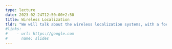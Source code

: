 ```yaml
---
type: lecture
date: 2023-02-24T12:50:00+2:50
title: Wireless Localization  
tldr: "We will talk about the wireless localization systems, with a focuse on indoor localization."
#links: 
#    - url: https://google.com
#      name: slides
---
```


